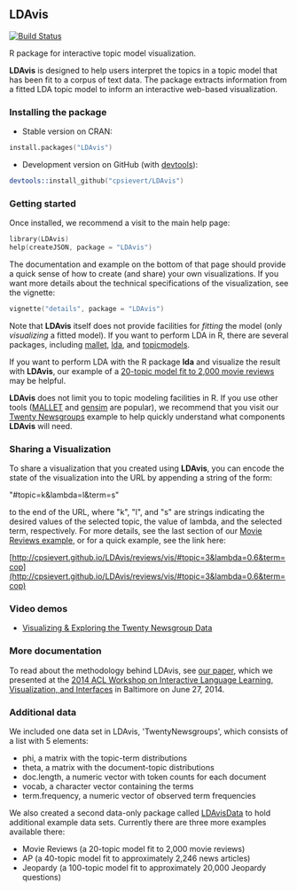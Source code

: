 ## LDAvis

[![Build Status](https://travis-ci.org/cpsievert/LDAvis.png?branch=master)](https://travis-ci.org/cpsievert/LDAvis)

R package for interactive topic model visualization.

**LDAvis** is designed to help users interpret the topics in a topic model that has been fit to a corpus of text data. The package extracts information from a fitted LDA topic model to inform an interactive web-based visualization.

### Installing the package

* Stable version on CRAN:

```s
install.packages("LDAvis")
```

* Development version on GitHub (with [devtools](http://cran.r-project.org/web/packages/devtools/index.html)):

```s
devtools::install_github("cpsievert/LDAvis")
```

### Getting started

Once installed, we recommend a visit to the main help page:

```s
library(LDAvis)
help(createJSON, package = "LDAvis")
``` 

The documentation and example on the bottom of that page should provide a quick sense of how to create (and share) your own visualizations. If you want more details about the technical specifications of the visualization, see the vignette:

```s
vignette("details", package = "LDAvis")
```

Note that **LDAvis** itself does not provide facilities for *fitting* the model (only *visualizing* a fitted model). If you want to perform LDA in R, there are several packages, including [mallet](http://cran.r-project.org/web/packages/mallet/index.html), [lda](http://cran.r-project.org/web/packages/lda/index.html), and [topicmodels](http://cran.r-project.org/web/packages/topicmodels/index.html).

If you want to perform LDA with the R package **lda** and visualize the result with **LDAvis**, our example of a [20-topic model fit to 2,000 movie reviews](http://cpsievert.github.io/LDAvis/reviews/reviews.html) may be helpful.

**LDAvis** does not limit you to topic modeling facilities in R. If you use other tools ([MALLET](http://mallet.cs.umass.edu/) and [gensim](https://radimrehurek.com/gensim/) are popular), we recommend that you visit our [Twenty Newsgroups](http://cpsievert.github.io/LDAvis/newsgroup/newsgroup.html) example to help quickly understand what components **LDAvis** will need.

### Sharing a Visualization

To share a visualization that you created using **LDAvis**, you can encode the state of the visualization into the URL by appending a string of the form:

"#topic=k&lambda=l&term=s"

to the end of the URL, where "k", "l", and "s" are strings indicating the desired values of the selected topic, the value of lambda, and the selected term, respectively. For more details, see the last section of our [Movie Reviews example](http://cpsievert.github.io/LDAvis/reviews/reviews.html), or for a quick example, see the link here:

[http://cpsievert.github.io/LDAvis/reviews/vis/#topic=3&lambda=0.6&term=cop](http://cpsievert.github.io/LDAvis/reviews/vis/#topic=3&lambda=0.6&term=cop)

### Video demos

* [Visualizing & Exploring the Twenty Newsgroup Data](http://stat-graphics.org/movies/ldavis.html)

### More documentation

To read about the methodology behind LDAvis, see [our paper](http://nlp.stanford.edu/events/illvi2014/papers/sievert-illvi2014.pdf), which we presented at the [2014 ACL Workshop on Interactive Language Learning, Visualization, and Interfaces](http://nlp.stanford.edu/events/illvi2014/) in Baltimore on June 27, 2014.

### Additional data

We included one data set in LDAvis, 'TwentyNewsgroups', which consists of a list with 5 elements:
- phi, a matrix with the topic-term distributions
- theta, a matrix with the document-topic distributions
- doc.length, a numeric vector with token counts for each document
- vocab, a character vector containing the terms
- term.frequency, a numeric vector of observed term frequencies

We also created a second data-only package called [LDAvisData](https://github.com/cpsievert/LDAvisData) to hold additional example data sets. Currently there are three more examples available there:
- Movie Reviews (a 20-topic model fit to 2,000 movie reviews)
- AP (a 40-topic model fit to approximately 2,246 news articles)
- Jeopardy (a 100-topic model fit to approximately 20,000 Jeopardy questions)
